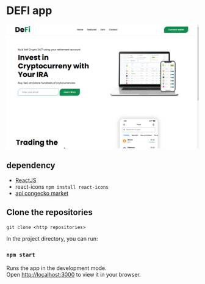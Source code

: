 # DEFI app 

![Image alt text](dapp.png)

## dependency
* [ReactJS](http://www.reactjs.org)
* react-icons  `npm install react-icons`
* [api congecko market](https://api.coingecko.com/api)


## Clone the repositories

`git clone <http repositories>
`

In the project directory, you can run:

### `npm start`

Runs the app in the development mode.\
Open [http://localhost:3000](http://localhost:3000) to view it in your browser.


